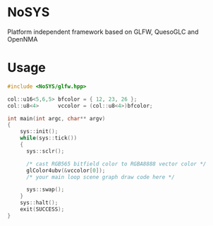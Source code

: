 # NoSYS

Platform independent framework based on GLFW, QuesoGLC and OpenNMA

# Usage

```c++
#include <NoSYS/glfw.hpp>

col::u16<5,6,5> bfcolor = { 12, 23, 26 };
col::u8<4>      vccolor = (col::u8<4>)bfcolor;

int main(int argc, char** argv)
{
    sys::init();
    while(sys::tick())
    {
      sys::sclr();

      /* cast RGB565 bitfield color to RGBA8888 vector color */
      glColor4ubv(&vccolor[0]);
      /* your main loop scene graph draw code here */

      sys::swap();
    }
    sys::halt();
    exit(SUCCESS);
}
```
